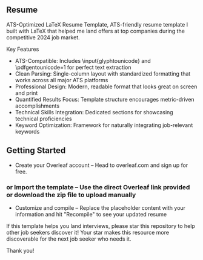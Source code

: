 ## Resume
ATS-Optimized LaTeX Resume Template, ATS-friendly resume template I built with LaTeX that helped me land offers at top companies during the competitive 2024 job market.

Key Features
- ATS-Compatible: Includes \input{glyphtounicode} and \pdfgentounicode=1 for perfect text extraction
- Clean Parsing: Single-column layout with standardized formatting that works across all major ATS platforms
- Professional Design: Modern, readable format that looks great on screen and print
- Quantified Results Focus: Template structure encourages metric-driven accomplishments
- Technical Skills Integration: Dedicated sections for showcasing technical proficiencies
- Keyword Optimization: Framework for naturally integrating job-relevant keywords

## Getting Started

- Create your Overleaf account – Head to overleaf.com and sign up for free.
### or Import the template – Use the direct Overleaf link provided or download the zip file to upload manually
- Customize and compile – Replace the placeholder content with your information and hit "Recompile" to see your updated resume

If this template helps you land interviews, please star this repository to help other job seekers discover it! 
Your star makes this resource more discoverable for the next job seeker who needs it. 

Thank you!




